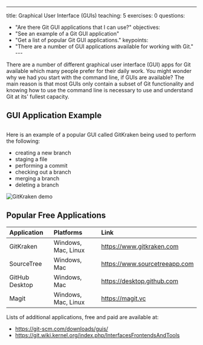--- 
title: Graphical User Interface (GUIs) 
teaching: 5 
exercises: 0
questions: 
- "Are there Git GUI applications that I can use?" 
objectives: 
- "See an example of a Git GUI application" 
- "Get a list of popular Git GUI applications." 
keypoints: 
- "There are a number of GUI applications available for working with Git." ---

There are a number of different graphical user interface (GUI) apps for Git
available which many people prefer for their daily work. You might wonder why we
had you start with the command line, if GUIs are available? The main reason is
that most GUIs only contain a subset of Git functionality and knowing how to use
the command line is necessary to use and understand Git at its' fullest
capacity.

## GUI Application Example
## 
Here is an example of a popular GUI called GitKraken being used to perform the
following: 
*   creating a new branch
*   staging a file
*   performing a commit
*   checking out a branch
*   merging a branch
*   deleting a branch

![GitKraken demo](../fig/gitkraken.gif)

## Popular Free Applications

| Application        | Platforms          | Link                    |
|:-------------------|:-------------------|:------------------------|
| GitKraken | Windows, Mac, Linux | https://www.gitkraken.com |
| SourceTree | Windows, Mac | https://www.sourcetreeapp.com |
| GitHub Desktop | Windows, Mac | https://desktop.github.com |
| Magit | Windows, Mac, Linux | https://magit.vc |

Lists of additional applications, free and paid are available at:
*   https://git-scm.com/downloads/guis/
*   https://git.wiki.kernel.org/index.php/InterfacesFrontendsAndTools


